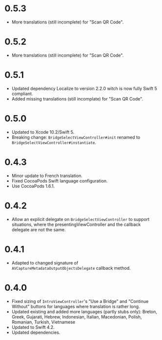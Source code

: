 # 0.5.3
- More translations (still incomplete) for "Scan QR Code".

# 0.5.2
- More translations (still incomplete) for "Scan QR Code".

# 0.5.1
- Updated dependency Localize to version 2.2.0 witch is now fully Swift 5 compliant.
- Added missing translations (still incomplate) for "Scan QR Code".

# 0.5.0
- Updated to Xcode 10.2/Swift 5.
- Breaking change: `BridgeSelectViewController#init` renamed to `BridgeSelectViewController#instantiate`.

# 0.4.3
- Minor update to French translation.
- Fixed CocoaPods Swift language configuration.
- Use CocoaPods 1.6.1.

# 0.4.2
- Allow an explicit delegate on `BridgeSelectViewController` to support situations, 
where the presentingViewController and the callback delegate are not the same.

# 0.4.1
- Adapted to changed signature of `AVCaptureMetadataOutputObjectsDelegate` callback method.

#  0.4.0
- Fixed sizing of `IntroViewController`'s "Use a Bridge" and "Continue Without" buttons
  for languages where translation is rather long.
- Updated existing and added more languages (partly stubs only): Breton, Greek, Gujarati, 
  Hebrew, Indonesian, Italian, Macedonian, Polish, Romanian, Turkish, Vietnamese
- Updated to Swift 4.2.
- Updated dependencies.
